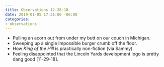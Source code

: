 ```yaml
---
title: Observations 12-28-18
date: 2019-01-05 17:31:00 -06:00
categories:
- observations
---
```


- Pulling an acorn out from under my butt on our couch in Michigan.
- Sweeping up a single Impossible burger crumb off the floor.
- How *King of the Hill* is practically non-fiction (via Sammy).
- Feeling disappointed that the Lincoln Yards development logo is pretty dang good [11-29-18].